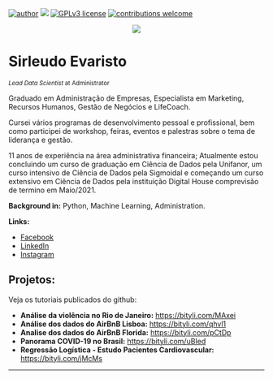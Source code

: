 [![author](https://img.shields.io/badge/author-carlosfab-red.svg)](https://www.linkedin.com/in/carlosfab) [![](https://img.shields.io/badge/python-3.7+-blue.svg)](https://www.python.org/downloads/release/python-365/) [![GPLv3 license](https://img.shields.io/badge/License-GPLv3-blue.svg)](http://perso.crans.org/besson/LICENSE.html) [![contributions welcome](https://img.shields.io/badge/contributions-welcome-brightgreen.svg?style=flat)](https://github.com/carlosfab/data_science/issues)

<p align="center">
  <img src="banner.png" >
</p>

# Sirleudo Evaristo
<sub>*Lead Data Scientist* at Administrator</sub>

Graduado em Administração de Empresas, Especialista em Marketing, Recursos Humanos, Gestão de Negócios e LifeCoach.

Cursei vários programas de desenvolvimento pessoal e profissional, bem como participei de workshop, feiras, eventos e palestras sobre o tema de liderança e gestão.

11 anos de experiência na área administrativa financeira;
Atualmente estou concluindo um curso de graduação em Ciência de Dados pela Unifanor, um curso intensivo de Ciência de Dados pela Sigmoidal e começando um curso extensivo em Ciência de Dados pela instituição Digital House comprevisão de termino em Maio/2021.

**Background in:** Python, Machine Learning, Administration.

**Links:**
* [Facebook](https://www.facebook.com/sirleudo/)
* [LinkedIn](https://www.linkedin.com/in/sirleudoevaristo/)
* [Instagram](https://www.instagram.com/sirleudo_evaristo.ds)


## Projetos:
Veja os tutoriais publicados do github:

* **Análise da violência no Rio de Janeiro:** https://bityli.com/MAxei
* **Análise dos dados do AirBnB Lisboa:** https://bityli.com/qhvl1
* **Analise dos dados do AirBnB Florida:** https://bityli.com/pCtDp
* **Panorama COVID-19 no Brasil:** https://bityli.com/uBIed
* **Regressão Logística - Estudo Pacientes Cardiovascular:** https://bityli.com/jMcMs
---




